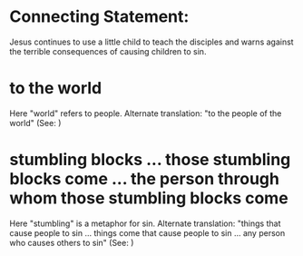 
# Connecting Statement:
Jesus continues to use a little child to teach the disciples and warns against the terrible consequences of causing children to sin.

# to the world
Here "world" refers to people. Alternate translation: "to the people of the world" (See: )

# stumbling blocks ... those stumbling blocks come ... the person through whom those stumbling blocks come
Here "stumbling" is a metaphor for sin. Alternate translation: "things that cause people to sin ... things come that cause people to sin ... any person who causes others to sin" (See: )